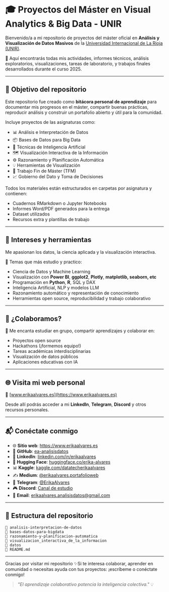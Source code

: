 # 🎓 Proyectos del Máster en Visual Analytics & Big Data - UNIR

Bienvenido/a a mi repositorio de proyectos del máster oficial en **Análisis y Visualización de Datos Masivos** de la [Universidad Internacional de La Rioja (UNIR)](https://www.unir.net).

📌 Aquí encontrarás todas mis actividades, informes técnicos, análisis exploratorios, visualizaciones, tareas de laboratorio, y trabajos finales desarrollados durante el curso 2025.

---

## 🚀 Objetivo del repositorio

Este repositorio fue creado como **bitácora personal de aprendizaje** para documentar mis progresos en el máster, compartir buenas prácticas, reproducir análisis y construir un portafolio abierto y útil para la comunidad.

Incluye proyectos de las asignaturas como:

- 📊 Análisis e Interpretación de Datos
- 📦 Bases de Datos para Big Data
- 🧠 Técnicas de Inteligencia Artificial
- 🗺️ Visualización Interactiva de la Información
- ⚙️ Razonamiento y Planificación Automática
- 💡 Herramientas de Visualización
- 🧪 Trabajo Fin de Máster (TFM)
- 📈 Gobierno del Dato y Toma de Decisiones

Todos los materiales están estructurados en carpetas por asignatura y contienen:

- Cuadernos RMarkdown o Jupyter Notebooks
- Informes Word/PDF generados para la entrega
- Dataset utilizados
- Recursos extra y plantillas de trabajo

---

## 🧠 Intereses y herramientas

Me apasionan los datos, la ciencia aplicada y la visualización interactiva.

💬 Temas que más estudio y practico:

- Ciencia de Datos y Machine Learning
- Visualización con **Power BI**, **ggplot2**, **Plotly**, **matplotlib, seaborn, etc**
- Programación en **Python**, **R**, SQL y DAX
- Inteligencia Artificial, NLP y modelos LLM
- Razonamiento automático y representación de conocimiento
- Herramientas open source, reproducibilidad y trabajo colaborativo

---

## 🤝 ¿Colaboramos?

🧪 Me encanta estudiar en grupo, compartir aprendizajes y colaborar en:

- Proyectos open source
- Hackathons (¡formemos equipo!)
- Tareas académicas interdisciplinarias
- Visualización de datos públicos
- Aplicaciones educativas con IA

---

## 🌐 Visita mi web personal

🔗 [www.erikaalvares.es](https://www.erikaalvares.es)

Desde allí podrás acceder a mi **LinkedIn**, **Telegram**, **Discord** y otros recursos personales.

---

## 📬 Conéctate conmigo

- 🌐 **Sitio web**: https://www.erikaalvares.es
- 🐙 **GitHub**: [ea-analisisdatos](https://github.com/ea-analisisdatos)
- 💼 **LinkedIn**: [linkedin.com/in/erikaalvares](https://www.linkedin.com/in/erikaalvares/)
- 🧠 **Hugging Face**: [huggingface.co/erika-alvares](https://huggingface.co/erika-alvares)
- 📊 **Kaggle**: [kaggle.com/datatecherikaalvares](https://www.kaggle.com/datatecherikaalvares)
- ✍️ **Medium**: [@erikaalvares.portafolioweb](https://medium.com/@erikaalvares.portafolioweb)
- 💬 **Telegram**: [@ErikaAlvares](https://t.me/+N3RlOTstV3ZjNDI0)
- 🎮 **Discord**: [Canal de estudio](https://discord.com/invite/Scu8ewYZ3j)
- 📧 **Email**: erikaalvares.analisisdatos@gmail.com

---

## 📁 Estructura del repositorio

```
📂 analisis-interpretacion-de-datos
📂 bases-datos-para-bigdata
📂 razonamiento-y-planificacion-automatica
📂 visualizacion_interactiva_de_la_informacion
📂 datos
📄 README.md
```

---

Gracias por visitar mi repositorio ✨Si te interesa colaborar, aprender en comunidad o necesitas ayuda con tus proyectos: ¡escríbeme o conéctate conmigo!

> _"El aprendizaje colaborativo potencia la inteligencia colectiva."_ 💡
